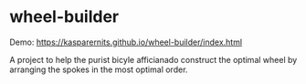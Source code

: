 # wheel-builder

Demo: https://kasparernits.github.io/wheel-builder/index.html

A project to help the purist bicyle afficianado construct the optimal wheel by arranging the spokes in the most optimal order.
